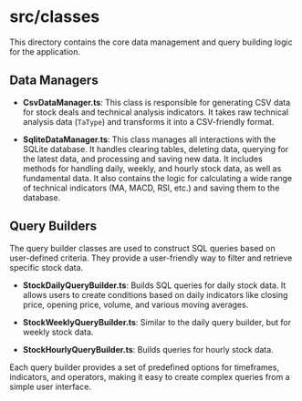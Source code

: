 # src/classes

This directory contains the core data management and query building logic for the application.

## Data Managers

- **CsvDataManager.ts**: This class is responsible for generating CSV data for stock deals and technical analysis indicators. It takes raw technical analysis data (`TaType`) and transforms it into a CSV-friendly format.

- **SqliteDataManager.ts**: This class manages all interactions with the SQLite database. It handles clearing tables, deleting data, querying for the latest data, and processing and saving new data. It includes methods for handling daily, weekly, and hourly stock data, as well as fundamental data. It also contains the logic for calculating a wide range of technical indicators (MA, MACD, RSI, etc.) and saving them to the database.

## Query Builders

The query builder classes are used to construct SQL queries based on user-defined criteria. They provide a user-friendly way to filter and retrieve specific stock data.

- **StockDailyQueryBuilder.ts**: Builds SQL queries for daily stock data. It allows users to create conditions based on daily indicators like closing price, opening price, volume, and various moving averages.

- **StockWeeklyQueryBuilder.ts**: Similar to the daily query builder, but for weekly stock data.

- **StockHourlyQueryBuilder.ts**: Builds queries for hourly stock data.

Each query builder provides a set of predefined options for timeframes, indicators, and operators, making it easy to create complex queries from a simple user interface.
